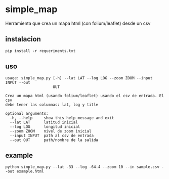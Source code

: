 # simple_map
Herramienta que crea un mapa html (con folium/leaflet) desde un csv

## instalacion

`pip install -r requeriments.txt`

## uso

```
usage: simple_map.py [-h] --lat LAT --log LOG --zoom ZOOM --input INPUT --out
                     OUT

Crea un mapa html (usando folium/leaflet) usando el csv de entrada. El csv
debe tener las columnas: lat, log y title

optional arguments:
  -h, --help     show this help message and exit
  --lat LAT      latitud inicial
  --log LOG      longitud inicial
  --zoom ZOOM    nivel de zoom inicial
  --input INPUT  path al csv de entrada
  --out OUT      path/nombre de la salida
```

## example

`python simple_map.py --lat -33 --log -64.4 --zoom 10 --in sample.csv --out example.html`
